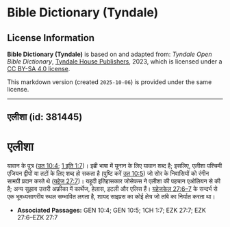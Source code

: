 # Bible Dictionary (Tyndale)

## License Information

**Bible Dictionary (Tyndale)** is based on and adapted from: _Tyndale Open Bible Dictionary_, [Tyndale House Publishers](https://tyndaleopenresources.com/), 2023, which is licensed under a [CC BY-SA 4.0 license](https://creativecommons.org/licenses/by-sa/4.0/legalcode.en).

This markdown version (created `2025-10-06`) is provided under the same license.



--------------------------------

## एलीशा (id: 381445)

एलीशा
=====

यावान के पुत्र ([उत 10:4](https://ref.ly/Gen10:4); [1 इति 1:7](https://ref.ly/1Chr1:7))। इब्री भाषा में यूनान के लिए यावान शब्द है; इसलिए, एलीशा पश्चिमी एजियन द्वीपों या तटों के लिए शब्द हो सकता है (पुष्टि करें [उत 10:5](https://ref.ly/Gen10:5)) जो सोर के निवासियों को रंगीन सामग्री प्रदान करते थे ([यहेज 27:7](https://ref.ly/Ezek27:7))। यहूदी इतिहासकार जोसेफस ने एलीशा की पहचान एओलियन से की है; अन्य सुझाव उत्तरी अफ्रीका में कार्थेज, हेलास, इटली और एलिस हैं। [यहेजकेल 27:6–7](https://ref.ly/Ezek27:6-Ezek27:7) के सन्दर्भ से एक भूमध्यसागरीय स्थल सम्भावित लगता है, शायद साइप्रस का कोई क्षेत्र जो तांबे का निर्यात करता था।

* **Associated Passages:** GEN 10:4; GEN 10:5; 1CH 1:7; EZK 27:7; EZK 27:6–EZK 27:7

